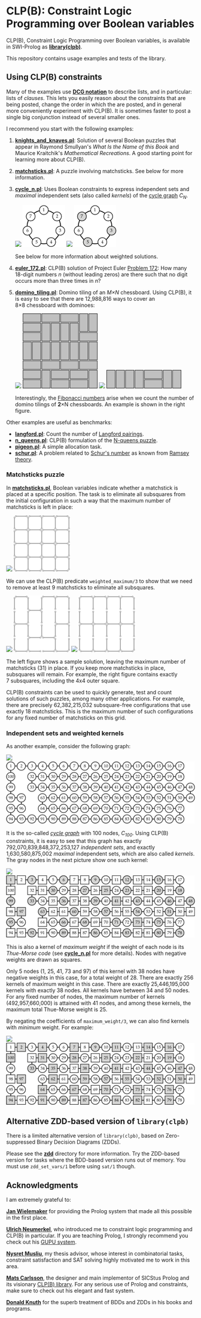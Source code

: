 # CLP(B): Constraint Logic Programming over Boolean variables

CLP(B), Constraint Logic Programming over Boolean variables, is
available in SWI-Prolog as
[**library(clpb)**](http://www.swi-prolog.org/man/clpb.html).

This repository contains usage examples and tests of the library.

## Using CLP(B) constraints

Many of the examples use
[**DCG notation**](http://www.metalevel.at/dcg.html) to describe
lists, and in particular: lists of *clauses*. This lets you easily
reason about the constraints that are being posted, change the order
in which the are posted, and in general more conveniently experiment
with&nbsp;CLP(B). It is sometimes faster to post a single big
conjunction instead of several smaller ones.

I recommend you start with the following examples:

1. [**knights_and_knaves.pl**](knights_and_knaves.pl): Solution of
   several Boolean puzzles that appear in Raymond Smullyan's _What Is
   the Name of this Book_ and Maurice Kraitchik's _Mathematical
   Recreations_. A good starting point for learning more about CLP(B).

2. [**matchsticks.pl**](matchsticks.pl): A puzzle involving
   matchsticks. See below for more information.

3. [**cycle_n.pl**](cycle_n.pl): Uses Boolean constraints to express
   independent sets and *maximal* independent sets (also called
   *kernels*) of the
   [cycle graph](https://en.wikipedia.org/wiki/Cycle_graph)&nbsp;<i>C<sub>N</sub></i>.
   
   ![](figures/filler.png) ![Cycle graph C_7](figures/cycle7.png) ![](figures/filler20.png) ![Kernel of C_7](figures/cycle7_kernel.png)

    See below for more information about weighted solutions.

4. [**euler_172.pl**](euler_172.pl): CLP(B) solution of Project Euler
   [Problem 172](https://projecteuler.net/problem=172): How many
   18-digit numbers&nbsp;<i>n</i> (without leading zeros) are there
   such that no digit occurs more than three times in&nbsp;<i>n</i>?

5. [**domino_tiling.pl**](domino_tiling.pl): Domino tiling of an
   <i>M&times;N</i>&nbsp;chessboard. Using CLP(B), it is easy to see
   that there are 12,988,816&nbsp;ways to cover an
   8&times;8&nbsp;chessboard with dominoes:
   
   ![](figures/filler.png) ![Domino tiling of an 8x8 chessboard](figures/domino8x8.png) ![](figures/filler20.png) ![Domino tiling of a 2x8 chessboard](figures/domino2x8.png)

   Interestingly, the
   [Fibonacci numbers](http://mathworld.wolfram.com/FibonacciNumber.html)
   arise when we count the number of domino tilings of
   <b>2</b>&times;N&nbsp;chessboards. An example is shown in the right
   figure.

Other examples are useful as benchmarks:

- [**langford.pl**](langford.pl): Count the number of [Langford pairings](https://en.wikipedia.org/wiki/Langford_pairing).
- [**n_queens.pl**](n_queens.pl): CLP(B) formulation of the
  [N-queens puzzle](https://en.wikipedia.org/wiki/Eight_queens_puzzle).
- [**pigeon.pl**](pigeon.pl): A simple allocation task.
- [**schur.pl**](schur.pl): A problem related to
  [Schur's number](http://mathworld.wolfram.com/SchurNumber.html) as
  known from
  [Ramsey theory](http://mathworld.wolfram.com/RamseyTheory.html).

### Matchsticks puzzle

In [**matchsticks.pl**](matchsticks.pl), Boolean variables indicate
whether a matchstick is placed at a specific position. The task is to
eliminate all subsquares from the initial configuration in such a way
that the maximum number of matchsticks is left in place:

![](figures/filler.png) ![Matchsticks initial configuration](figures/matchsticks1.png)

We can use the CLP(B) predicate `weighted_maximum/3` to show that we
need to remove at least 9 matchsticks to eliminate all subsquares.

![](figures/filler.png) ![Matchsticks without any subsquares](figures/matchsticks2.png) ![](figures/filler.png) ![Exactly 7 subsquares remaining](figures/matchsticks3.png)

The left figure shows a sample solution, leaving the maximum number of
matchsticks&nbsp;(31) in place. If you keep more matchsticks in place,
subsquares will remain. For example, the right figure contains exactly
7&nbsp;subsquares, including the 4x4 outer square.

CLP(B) constraints can be used to quickly generate, test and count
solutions of such puzzles, among many other applications. For example,
there are precisely 62,382,215,032 subsquare-free configurations that
use exactly 18&nbsp;matchsticks. This is the maximum number of such
configurations for any fixed number of matchsticks on this grid.

### Independent sets and weighted kernels

As another example, consider the following graph:

![](figures/filler20.png) ![Cycle graph with 100 nodes, C_100](figures/cycle100.png)

It is the so-called
[_cycle graph_](https://en.wikipedia.org/wiki/Cycle_graph) with
100&nbsp;nodes, <i>C<sub>100</sub></i>. Using CLP(B) constraints, it
is easy to see that this graph has exactly 792,070,839,848,372,253,127
_independent sets_, and exactly 1,630,580,875,002 _maximal_
independent sets, which are also called _kernels_. The gray nodes in
the next picture show one such kernel:

![](figures/filler20.png) ![Maximal independent set of C_100](figures/cycle100_maximum.png)

This is also a kernel of _maximum weight_ if the weight of each node
is its _Thue-Morse code_ (see [**cycle_n.pl**](cycle_n.pl) for more
details). Nodes with negative weights are drawn as squares.

Only 5 nodes (1, 25, 41, 73 and 97) of this kernel with 38 nodes have
negative weights in this case, for a total weight of 28. There are
exactly 256 kernels of maximum weight in this case. There are exactly
25,446,195,000 kernels with exactly 38 nodes. All kernels have between
34 and 50 nodes. For any fixed number of nodes, the maximum number of
kernels (492,957,660,000) is attained with 41 nodes, and among these
kernels, the maximum total Thue-Morse weight is 25.

By negating the coefficients of `maximum_weight/3`, we can also find
kernels with _minimum_ weight. For example:

![](figures/filler20.png) ![Kernel of C_100 with minimum weight](figures/cycle100_minimum.png)

## Alternative ZDD-based version of `library(clpb)`

There is a limited alternative version of `library(clpb)`, based on
Zero-suppressed Binary Decision Diagrams (ZDDs).

Please see the [**zdd**](zdd) directory for more information. Try the
ZDD-based version for tasks where the BDD-based version runs out of
memory. You must use `zdd_set_vars/1` before using `sat/1` though.

## Acknowledgments

I am extremely grateful to:

[**Jan Wielemaker**](http://www.swi-prolog.org) for providing the
Prolog system that made all this possible in the first place.

[**Ulrich Neumerkel**](http://www.complang.tuwien.ac.at/ulrich/), who
introduced me to constraint logic programming and CLP(B) in
particular. If you are teaching Prolog, I strongly recommend you check
out his
[GUPU&nbsp;system](http://www.complang.tuwien.ac.at/ulrich/gupu/).

[**Nysret Musliu**](http://dbai.tuwien.ac.at/staff/musliu/), my thesis
advisor, whose interest in combinatorial tasks, constraint
satisfaction and SAT&nbsp;solving highly motivated me to work in this
area.

[**Mats Carlsson**](https://www.sics.se/~matsc/), the designer and
main implementor of SICStus Prolog and its visionary
[CLP(B)&nbsp;library](https://sicstus.sics.se/sicstus/docs/latest4/html/sicstus.html/lib_002dclpb.html#lib_002dclpb).
For any serious use of Prolog and constraints, make sure to check out
his elegant and fast system.

[**Donald Knuth**](http://www-cs-faculty.stanford.edu/~uno/) for the
superb treatment of BDDs and&nbsp;ZDDs in his books and programs.
